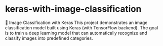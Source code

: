 # keras-with-image-classification
📌 Image Classification with Keras  This project demonstrates an image classification model built using Keras (with TensorFlow backend). The goal is to train a deep learning model that can automatically recognize and classify images into predefined categories.
